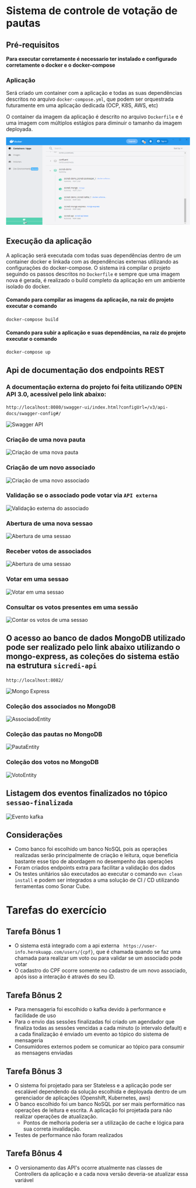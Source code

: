 # Sistema de controle de votação de pautas

## Pré-requisitos

**Para executar corretamente é necessario ter instalado e configurado corretamente o docker e o docker-compose**

### Aplicação
Será criado um container com a aplicação e todas as suas dependências descritos no arquivo ```docker-compose.yml```, que podem ser orquestrada futuramente em uma aplicação dedicada (OCP, K8S, AWS, etc)

O container da imagem da aplicação é descrito no arquivo ```Dockerfile``` e é uma imagem com múltiplos estágios para diminuir o tamanho da imagem deployada.

![Container da aplicação](img/docker-container.png)

## Execução da aplicação
A aplicação será executada com todas suas dependências dentro de um container docker e linkada com as dependências externas utilizando as configurações do docker-compose.
O sistema irá compilar o projeto seguindo os passos descritos no ```Dockerfile``` e sempre que uma imagem nova é gerada, é realizado o build completo da aplicação em um ambiente isolado do docker.

#### Comando para compilar as imagens da aplicação, na raiz do projeto executar o comando
```docker-compose build```

#### Comando para subir a aplicação e suas dependências, na raiz do projeto executar o comando
```docker-compose up```

## Api de documentação dos endpoints REST
### A documentação externa do projeto foi feita utilizando OPEN API 3.0, acessível pelo link abaixo:

```http://localhost:8080/swagger-ui/index.html?configUrl=/v3/api-docs/swagger-config#/```

![Swagger API](img/swagger.png)

### Criação de uma nova pauta
![Criação de uma nova pauta](img/criar-pauta.png)

### Criação de um novo associado
![Criação de uma novo associado](img/criar-associado.png)

### Validação se o associado pode votar via ```API externa```
![Validação externa do associado](img/validar-associado.png)

### Abertura de uma nova sessao
![Abertura de uma sessao](img/abrir-sessao.png)

### Receber votos de associados
![Abertura de uma sessao](img/abrir-sessao.png)

### Votar em uma sessao
![Votar em uma sessao](img/votar-sessao.png)

### Consultar os votos presentes em uma sessão
![Contar os votos de uma sessao](img/contar-votos-sessao.png)

## O acesso ao banco de dados MongoDB utilizado pode ser realizado pelo link abaixo utilizando o mongo-express, as coleções do sistema estão na estrutura ```sicredi-api```

```http://localhost:8082/```

![Mongo Express](img/mongo-express.png)

### Coleção dos associados no MongoDB
![AssociadoEntity](img/mongo-associado.png)

### Coleção das pautas no MongoDB
![PautaEntity](img/mongo-pauta.png)

### Coleção dos votos no MongoDB
![VotoEntity](img/mongo-voto.png)

## Listagem dos eventos finalizados no tópico ```sessao-finalizada```
![Evento kafka](img/evento-kafka.png)

## Considerações
- Como banco foi escolhido um banco NoSQL pois as operações realizadas serão principalmente de criação e leitura, oque beneficia bastante esse tipo de abordagem no desempenho das operações
- Foram criados endpoints extra para facilitar a validação dos dados
- Os testes unitários são executados ao executar o comando ```mvn clean install``` e podem ser integrados a uma solução de CI / CD utilizando ferramentas como Sonar Cube.

# Tarefas do exercício

## Tarefa Bônus 1
- O sistema está integrado com a api externa ``` https://user-info.herokuapp.com/users/{cpf}```, que é chamada quando se faz uma chamada para realizar um voto ou para validar se um associado pode votar
- O cadastro do CPF ocorre somente no cadastro de um novo associado, após isso a interação é através do seu ID.

## Tarefa Bônus 2
- Para mensageria foi escolhido o kafka devido à performance e facilidade de uso
- Para o envio das sessões finalizadas foi criado um agendador que finaliza todas as sessões vencidas a cada minuto (o intervalo default) e a cada finalização é enviado um evento ao tópico do sistema de mensageria
- Consumidores externos podem se comunicar ao tópico para consumir as mensagens enviadas

## Tarefa Bônus 3
- O sistema foi projetado para ser Stateless e a aplicação pode ser escalável dependendo da solução escolhida e deployada dentro de um gerenciador de aplicações (Openshift, Kubernetes, aws)
- O banco escolhido foi um banco NoSQL por ser mais performático nas operações de leitura e escrita. A aplicação foi projetada para não realizar operações de atualização.
  - Pontos de melhoria poderia ser a utilização de cache e lógica para sua correta invalidação.
- Testes de performance não foram realizados

## Tarefa Bônus 4
- O versionamento das API's ocorre atualmente nas classes de Controllers da aplicação e a cada nova versão deveria-se atualizar essa variável